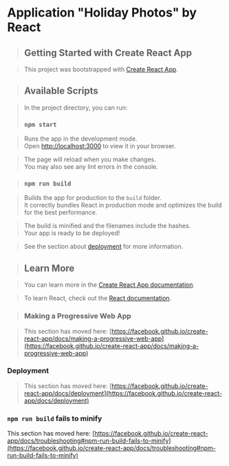 # Application "Holiday Photos" by React

##
##

>## Getting Started with Create React App

>This project was bootstrapped with [Create React App](https://github.com/facebook/create-react-app).

>## Available Scripts

>In the project directory, you can run:
>### `npm start`

>Runs the app in the development mode.\
Open [http://localhost:3000](http://localhost:3000) to view it in your browser.

>The page will reload when you make changes.\
You may also see any lint errors in the console.

>### `npm run build`

>Builds the app for production to the `build` folder.\
>It correctly bundles React in production mode and optimizes the build for the best performance.

>The build is minified and the filenames include the hashes.\
Your app is ready to be deployed!

>See the section about [deployment](https://facebook.github.io/create-react-app/docs/deployment) for more information.

>## Learn More

>You can learn more in the [Create React App documentation](https://facebook.github.io/create-react-app/docs/getting-started).

>To learn React, check out the [React documentation](https://reactjs.org/).

>### Making a Progressive Web App

>This section has moved here: [https://facebook.github.io/create-react-app/docs/making-a-progressive-web-app](https://facebook.github.io/create-react-app/docs/making-a-progressive-web-app)

### Deployment

>This section has moved here: [https://facebook.github.io/create-react-app/docs/deployment](https://facebook.github.io/create-react-app/docs/deployment)

### `npm run build` fails to minify

This section has moved here: [https://facebook.github.io/create-react-app/docs/troubleshooting#npm-run-build-fails-to-minify](https://facebook.github.io/create-react-app/docs/troubleshooting#npm-run-build-fails-to-minify)

